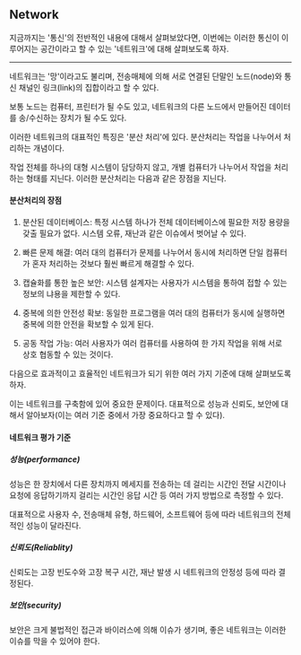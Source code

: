 ## Network  

지금까지는 '통신'의 전반적인 내용에 대해서 살펴보았다면, 이번에는 이러한 통신이 이루어지는 공간이라고 할 수 있는 '네트워크'에 대해 살펴보도록 하자.

---

네트워크는 '망'이라고도 불리며, 전송매체에 의해 서로 연결된 단말인 노드(node)와 통신 채널인 링크(link)의 집합이라고 할 수 있다.  

보통 노드는 컴퓨터, 프린터가 될 수도 있고, 네트워크의 다른 노드에서 만들어진 데이터를 송/수신하는 장치가 될 수도 있다.  

이러한 네트워크의 대표적인 특징은 '분산 처리'에 있다. 분산처리는 작업을 나누어서 처리하는 개념이다.  

작업 전체를 하나의 대형 시스템이 담당하지 않고, 개별 컴퓨터가 나누어서 작업을 처리하는 형태를 지닌다. 이러한 분산처리는 다음과 같은 장점을 지닌다.  

#### 분산처리의 장점  

1. 분산된 데이터베이스: 특정 시스템 하나가 전체 데이터베이스에 필요한 저장 용량을 갖출 필요가 없다. 시스템 오류, 재난과 같은 이슈에서 벗어날 수 있다.  

2. 빠른 문제 해결: 여러 대의 컴퓨터가 문제를 나누어서 동시에 처리하면 단일 컴퓨터가 혼자 처리하는 것보다 훨씬 빠르게 해결할 수 있다.  

3. 캡슐화를 통한 높은 보안: 시스템 설계자는 사용자가 시스템을 통하여 접할 수 있는 정보의 냐용을 제한할 수 있다.  
4. 중복에 의한 안전성 확보: 동일한 프로그램을 여러 대의 컴퓨터가 동시에 실행하면 중복에 의한 안전을 확보할 수 있게 된다.  

5. 공동 작업 가능: 여러 사용자가 여러 컴퓨터를 사용하여 한 가지 작업을 위해 서로 상호 협동할 수 있는 것이다.  

다음으로 효과적이고 효율적인 네트워크가 되기 위한 여러 가지 기준에 대해 살펴보도록 하자.  

이는 네트워크를 구축함에 있어 중요한 문제이다. 대표적으로 성능과 신뢰도, 보안에 대해서 알아보자(이는 여러 기준 중에서 가장 중요하다고 할 수 있다).  

#### 네트워크 평가 기준  

##### 성능(performance)  

성능은 한 장치에서 다른 장치까지 메세지를 전송하는 데 걸리는 시간인 전달 시간이나 요청에 응답하기까지 걸리는 시간인 응답 시간 등 여러 가지 방법으로 측정할 수 있다.  

대표적으로 사용자 수, 전송매체 유형, 하드웨어, 소프트웨어 등에 따라 네트워크의 전체적인 성능이 달라진다.  

##### 신뢰도(Reliablity)  

신뢰도는 고장 빈도수와 고장 복구 시간, 재난 발생 시 네트워크의 안정성 등에 따라 결정된다.  

##### 보안(security)  

보안은 크게 불법적인 접근과 바이러스에 의해 이슈가 생기며, 좋은 네트워크는 이러한 이슈를 막을 수 있어야 한다.  

